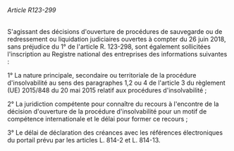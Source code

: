 ###### Article R123-299

S'agissant des décisions d'ouverture de procédures de sauvegarde ou de redressement ou liquidation judiciaires ouvertes à compter du 26 juin 2018, sans préjudice du 1° de l'article R. 123-298, sont également sollicitées l'inscription au Registre national des entreprises des informations suivantes :

1° La nature principale, secondaire ou territoriale de la procédure d'insolvabilité au sens des paragraphes 1,2 ou 4 de l'article 3 du règlement (UE) 2015/848 du 20 mai 2015 relatif aux procédures d'insolvabilité ;

2° La juridiction compétente pour connaître du recours à l'encontre de la décision d'ouverture de la procédure d'insolvabilité pour un motif de compétence internationale et le délai pour former ce recours ;

3° Le délai de déclaration des créances avec les références électroniques du portail prévu par les articles L. 814-2 et L. 814-13.


